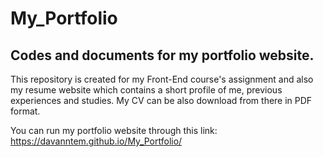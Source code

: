 # My_Portfolio

## Codes and documents for my portfolio website.

This repository is created for my Front-End course's assignment and also my resume website which contains a short profile of me, previous experiences and studies. My CV can be also download from there in PDF format.

You can run my portfolio website through this link: https://davanntem.github.io/My_Portfolio/ 
